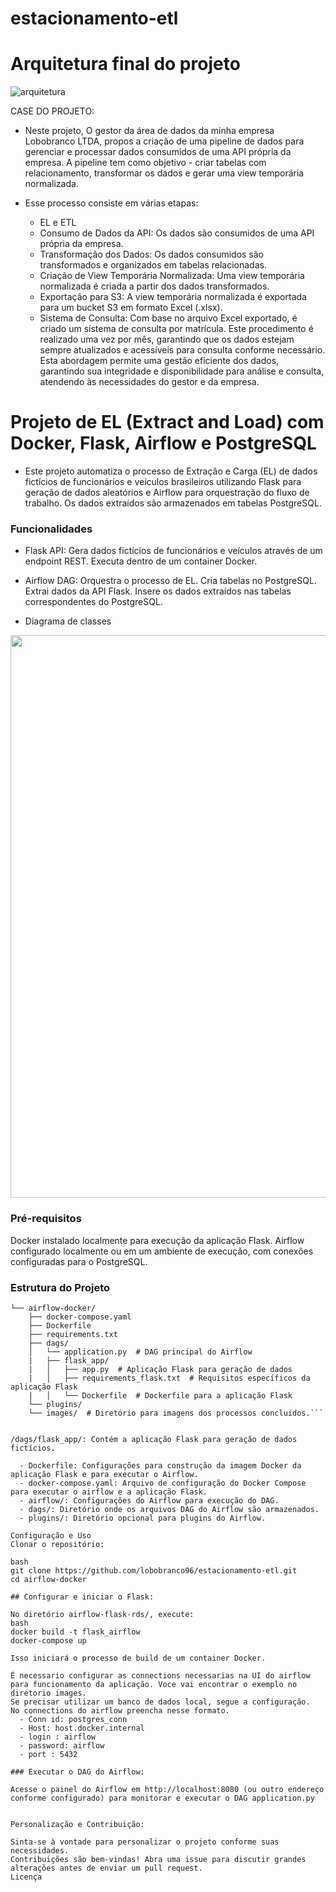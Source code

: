 # estacionamento-etl

# Arquitetura final do projeto
![arquitetura](https://github.com/lobobranco96/airflow-flask-rds/assets/131804750/c753d52c-2b11-459b-99b1-d2e90dfff579)

CASE DO PROJETO: 
  - Neste projeto, O gestor da área de dados da minha empresa Lobobranco LTDA, propos a criação de uma pipeline de dados para gerenciar e processar dados consumidos de uma API própria da empresa. A pipeline tem como objetivo      - criar tabelas com relacionamento, transformar os dados e gerar uma view temporária normalizada.

  - Esse processo consiste em várias etapas:
    - EL e ETL 
    - Consumo de Dados da API: Os dados são consumidos de uma API própria da empresa.
    - Transformação dos Dados: Os dados consumidos são transformados e organizados em tabelas relacionadas.
    - Criação de View Temporária Normalizada: Uma view temporária normalizada é criada a partir dos dados transformados.
    - Exportação para S3: A view temporária normalizada é exportada para um bucket S3 em formato Excel (.xlsx).
    - Sistema de Consulta: Com base no arquivo Excel exportado, é criado um sistema de consulta por matrícula.
  Este procedimento é realizado uma vez por mês, garantindo que os dados estejam sempre atualizados e acessíveis para consulta conforme necessário.
  Esta abordagem permite uma gestão eficiente dos dados, garantindo sua integridade e disponibilidade para análise e consulta, atendendo às necessidades do gestor e da empresa.

# Projeto de EL (Extract and Load) com Docker, Flask, Airflow e PostgreSQL
  - Este projeto automatiza o processo de Extração e Carga (EL) de dados fictícios de funcionários e veículos brasileiros utilizando Flask para geração de dados aleatórios e Airflow para orquestração do fluxo de trabalho. Os dados extraídos são armazenados em tabelas PostgreSQL.

### Funcionalidades

- Flask API:
  Gera dados fictícios de funcionários e veículos através de um endpoint REST.
  Executa dentro de um container Docker.

- Airflow DAG:
  Orquestra o processo de EL.
  Cria tabelas no PostgreSQL.
  Extrai dados da API Flask.
  Insere os dados extraídos nas tabelas correspondentes do PostgreSQL.

- Diagrama de classes 
<div align="center">
<img src="https://github.com/lobobranco96/airflow-flask-rds/assets/131804750/1d85081e-9e19-4044-9e4e-fac94c177f7c" width="900px" />
</div>

### Pré-requisitos
Docker instalado localmente para execução da aplicação Flask.
Airflow configurado localmente ou em um ambiente de execução, com conexões configuradas para o PostgreSQL.


### Estrutura do Projeto

``` ├── README.md
└── airflow-docker/
    ├── docker-compose.yaml
    ├── Dockerfile
    ├── requirements.txt
    ├── dags/
    │   └── application.py  # DAG principal do Airflow
    |   ├── flask_app/
    |   │   ├── app.py  # Aplicação Flask para geração de dados
    |   │   ├── requirements_flask.txt  # Requisitos específicos da aplicação Flask
    |   │   └── Dockerfile  # Dockerfile para a aplicação Flask
    └── plugins/
    └── images/  # Diretório para imagens dos processos concluidos.```


/dags/flask_app/: Contém a aplicação Flask para geração de dados fictícios.

  - Dockerfile: Configurações para construção da imagem Docker da aplicação Flask e para executar o Airflow.
  - docker-compose.yaml: Arquivo de configuração do Docker Compose para executar o airflow e a aplicação Flask.
  - airflow/: Configurações do Airflow para execução do DAG.
  - dags/: Diretório onde os arquivos DAG do Airflow são armazenados.
  - plugins/: Diretório opcional para plugins do Airflow.

Configuração e Uso
Clonar o repositório:

bash
git clone https://github.com/lobobranco96/estacionamento-etl.git
cd airflow-docker

## Configurar e iniciar o Flask:

No diretório airflow-flask-rds/, execute:
bash
docker build -t flask_airflow 
docker-compose up

Isso iniciará o processo de build de um container Docker.

É necessario configurar as connections necessarias na UI do airflow para funcionamento da aplicação. Voce vai encontrar o exemplo no diretorio images.
Se precisar utilizar um banco de dados local, segue a configuração.
No connections do airflow preencha nesse formato.
  - Conn id: postgres_conn
  - Host: host.docker.internal
  - login : airflow
  - password: airflow
  - port : 5432

### Executar o DAG do Airflow:

Acesse o painel do Airflow em http://localhost:8080 (ou outro endereço conforme configurado) para monitorar e executar o DAG application.py


Personalização e Contribuição:

Sinta-se à vontade para personalizar o projeto conforme suas necessidades.
Contribuições são bem-vindas! Abra uma issue para discutir grandes alterações antes de enviar um pull request.
Licença
